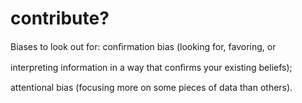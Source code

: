 # contribute?

Biases to look out for: conﬁrmation bias (looking for, favoring, or

interpreting information in a way that conﬁrms your existing beliefs);

attentional bias (focusing more on some pieces of data than others).
